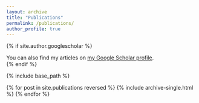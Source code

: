 ```yaml
---
layout: archive
title: "Publications"
permalink: /publications/
author_profile: true
---
```


{% if site.author.googlescholar %}
  <div class="wordwrap">You can also find my articles on <a href="{{https://scholar.google.com.vn/citations?user=sF_HuLIAAAAJ&hl=it}}">my Google Scholar profile</a>.</div>
{% endif %}

{% include base_path %}

{% for post in site.publications reversed %}
  {% include archive-single.html %}
{% endfor %}

